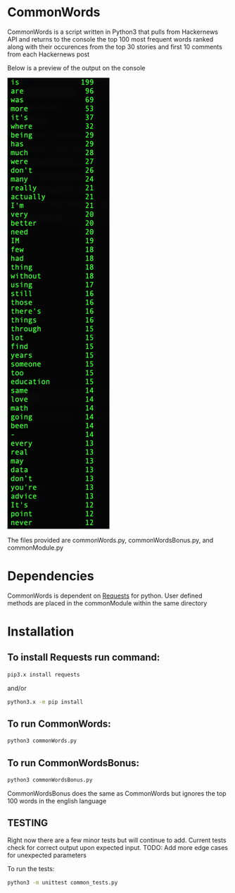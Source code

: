 # CommonWords
CommonWords is a script written in Python3 that pulls from Hackernews
API and returns to the console the top 100 most frequent words ranked
along with their occurences from the top 30 stories and first 10
comments from each Hackernews post

Below is a preview of the output on the console

![Preview of output of top words on HackerNews](https://github.com/giovannidominguez/commonWords/blob/master/previewCommonWords.png)




The files provided are commonWords.py, commonWordsBonus.py, and
commonModule.py

# Dependencies
CommonWords is dependent on [Requests](https://2.python-requests.org/en/master/) for python. User
defined methods are placed in the commonModule within the same directory

# Installation
## To install Requests run command: 
```bash
pip3.x install requests 
```
and/or
```bash
python3.x -m pip install
```
## To run CommonWords: 
```python
python3 commonWords.py
```

## To run CommonWordsBonus:
```python
python3 commonWordsBonus.py
```
CommonWordsBonus does the same as CommonWords but ignores the top 100
words in the english language

## TESTING
Right now there are a few minor tests but will continue to add.
Current tests check for correct output upon expected input.
TODO: Add more edge cases for unexpected parameters 

To run the tests: 
```bash
python3 -m unittest common_tests.py 
```
